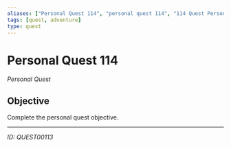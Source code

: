 ```yaml
---
aliases: ["Personal Quest 114", "personal quest 114", "114 Quest Personal"]
tags: [quest, adventure]
type: quest
---
```


# Personal Quest 114

*Personal Quest*

## Objective
Complete the personal quest objective.

---
*ID: QUEST00113*